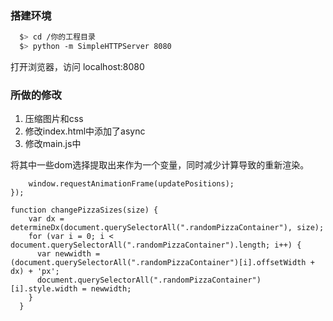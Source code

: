 ### 搭建环境

```bash
  $> cd /你的工程目录
  $> python -m SimpleHTTPServer 8080
```
打开浏览器，访问 localhost:8080

### 所做的修改
1. 压缩图片和css
2. 修改index.html中<script async src="js/perfmatters.js" async></script>添加了async
3. 修改main.js中

将其中一些dom选择提取出来作为一个变量，同时减少计算导致的重新渲染。

```window.addEventListener('scroll', function() {
    window.requestAnimationFrame(updatePositions);
});
```

```
function changePizzaSizes(size) {
    var dx = determineDx(document.querySelectorAll(".randomPizzaContainer"), size);
    for (var i = 0; i < document.querySelectorAll(".randomPizzaContainer").length; i++) {
      var newwidth = (document.querySelectorAll(".randomPizzaContainer")[i].offsetWidth + dx) + 'px';
      document.querySelectorAll(".randomPizzaContainer")[i].style.width = newwidth;
    }
  }
```


